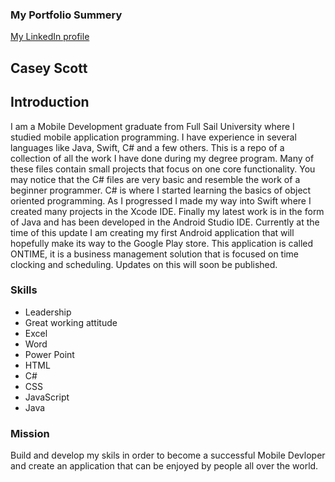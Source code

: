 <DOCTYPE HTML>

<html lang="en">
  <meta charset="utf-8">

  <h3>My Portfolio Summery</h3>
<a href=“www.linkedin.com/in/caseymd”>My LinkedIn profile</a>
  <div>
  <section>
    <h1>Casey Scott</h1>
    <h2>Introduction</h2>
    <p>I am a Mobile Development graduate from Full Sail University where I studied mobile application programming. I have experience in several languages like Java, Swift, C# and a few others. This is a repo of a collection of all the work I have done during my degree program. Many of these files contain small projects that focus on one core functionality.You may notice that the C# files are very basic and resemble the work of a beginner programmer. C# is where I started learning the basics of object oriented programming. As I progressed I made my way into Swift where I created many projects in the Xcode IDE. Finally my latest work is in the form of Java and has been developed in the Android Studio IDE.Currently at the time of this update I am creating my first Android application that will hopefully make its way to the Google Play store. This application is called ONTIME, it is a business management solution that is focused on time clocking and scheduling. Updates on this will soon be published.</p></section>
    <section>
    <h3>Skills</h3>
    <ul><li>Leadership</li>
    <li>Great working attitude</li>
   <li> Excel</li>
   <li> Word</li>
   <li> Power Point</li>
   <li> HTML</li>
   <li> C#</li>
   <li>CSS</li>
   <li>JavaScript</li>
   <li>Java</li> 
   </ul></section>
   <footer>
    <h3>Mission</h3>
    <p>Build and develop my skils in order to become a successful Mobile Devloper and create an application that can be enjoyed by people all over the world.</p>
    </footer>
    </div>
</html>
